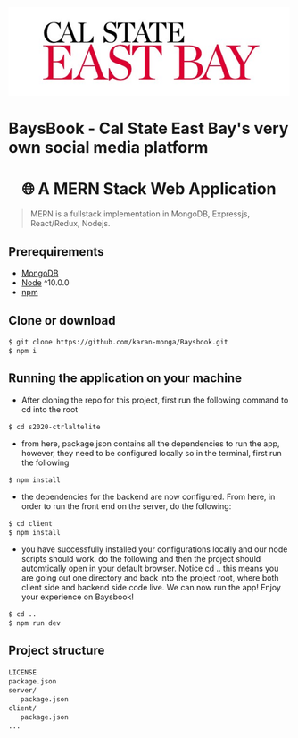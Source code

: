 ![CSUEB Logo](/Images/csueb-logo.jpg)

# BaysBook - Cal State East Bay's very own social media platform

<h1 align="center">
🌐 A MERN Stack Web Application
</h1>

> MERN is a fullstack implementation in MongoDB, Expressjs, React/Redux, Nodejs.

## Prerequirements

- [MongoDB](https://gist.github.com/nrollr/9f523ae17ecdbb50311980503409aeb3)
- [Node](https://nodejs.org/en/download/) ^10.0.0
- [npm](https://nodejs.org/en/download/package-manager/)

## Clone or download

```terminal
$ git clone https://github.com/karan-monga/Baysbook.git
$ npm i
```

## Running the application on your machine

- After cloning the repo for this project, first run the following command to cd into the root

```terminal
$ cd s2020-ctrlaltelite
```

- from here, package.json contains all the dependencies to run the app, however, they need to be configured locally so in the terminal, first run the following

```terminal
$ npm install
```

- the dependencies for the backend are now configured. From here, in order to run the front end on the server, do the following:

```terminal
$ cd client
$ npm install
```

- you have successfully installed your configurations locally and our node scripts should work. do the following and then the project should automtically open in your default browser. Notice cd .. this means you are going out one directory and back into the project root, where both client side and backend side code live. We can now run the app! Enjoy your experience on Baysbook!

```terminal
$ cd ..
$ npm run dev
```

## Project structure

```terminal
LICENSE
package.json
server/
   package.json
client/
   package.json
...
```
